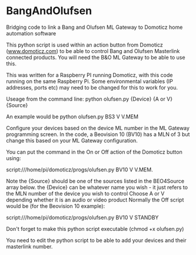 # BangAndOlufsen
Bridging code to link a Bang and Olufsen ML Gateway to Domoticz home automation software

This python script is used within an action button from Domoticz (www.domoticz.com) to be able to control Bang and Olufsen Masterlink connected products. You will need the B&O ML Gateway to be able to use this.

This was written for a Raspberry PI running Domoticz, with this code running on the same Raspberry Pi. Some environmental variables (IP addresses, ports etc) may need to be changed for this to work for you.

Useage from the command line: python olufsen.py {Device} {A or V} {Source}

An example would be python olufsen.py BS3 V V.MEM

Configure your devices based on the device ML number in the ML Gateway 
programming screen. In the code, a Beovision 10 (BV10) has a MLN of 3 but change this based on your ML Gateway configuration.

You can put the command in the On or Off action of the Domoticz button using:

script:///home/pi/domoticz/progs/olufsen.py BV10 V V.MEM.

Note the {Source} should be one of the sources listed in the BEO4Source
array below. the {Device} can be whatever name you wish - it just refers to the MLN
number of the device you wish to control
Choose A or V depending whether it is an audio or video product
Normally the Off script would be (for the Beovision 10 example):

  script:///home/pi/domoticz/progs/olufsen.py BV10 V STANDBY

 Don't forget to make this python script executable (chmod +x olufsen.py)

You need to edit the python script to be able to add your devices and their masterlink number.

